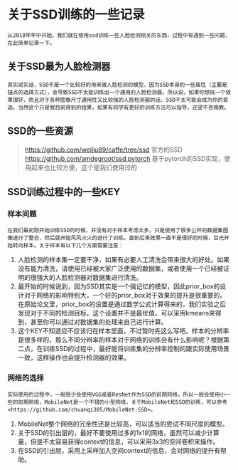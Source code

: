 # 关于SSD训练的一些记录

    从2018年年中开始，我们就在使用ssd训练一些人脸检测相关的东西，过程中有遇到一些问题，在此简单记录一下。

## 关于SSD最为人脸检测器

    其实说实话，SSD不是一个比较好的用来做人脸检测的模型，因为SSD本身的一些属性（主要是锚点的选择方式），会导致SSD不太能训练出一个通用的人脸检测器。所以说，如果你想找一个效果很好，而且对于各种图像尺寸通用性又比较强的人脸检测器的话，SSD不太可能会成为你的首选。当然这个只是我目前得到的结果，如果有同学有更好的训练方法可以指导，还望不吝赐教。

## SSD的一些资源
> <https://github.com/weiliu89/caffe/tree/ssd> 官方的SSD
> <https://github.com/amdegroot/ssd.pytorch> 基于pytorch的SSD实现，使用起来也比较方便，这个是我们使用过的

## SSD训练过程中的一些KEY

### 样本问题
    在我们最初刚开始训练SSD的时候，并没有对于样本考虑太多，只是使用了很多公开的数据集图像进行了整合，然后就开始风风火火的进行了训练。直到后来效果一直不是很好的时候，目光开始转向样本。关于样本有以下几个方面需要注意：
1. 人脸检测的样本集一定要干净，如果有必要人工清洗会带来很大的好处。如果没有能力清洗，请使用已经被大家广泛使用的数据集，或者使用一个已经被证明的很强大的人脸检测器对数据集进行清洗。
2. 最开始的时候说到，因为SSD其实是一个强记忆的模型，因此prior_box的设计对于网络的影响特别大，一个好的prior_box对于效果的提升是很重要的。在原始论文里，prior_box的设置是通过数学公式计算得来的，我们实验之后发现对于不同的检测目标，这个设置并不是最优值。可以采用kmeans来得到，甚至你可以通过对数据集的处理来自己进行计算。
3. 这个KEY不知道应不应该归在样本里面，不过暂时先这么写吧。样本的分辨率是很多样的，那么不同分辨率的样本对于网络的训练会有什么影响呢？根据第二点，在训练SSD的过程中，最好能将训练集的分辨率控制的跟实际使用场景一致，这样操作也会提升检测器的效果。

### 网络的选择
    实际使用的过程中，一般很少会使用VGG或者ResNet作为SSD的前期网络，所以一般会使用小一些的前期网络，MobileNet是一个不错的小型网络，关于MobileNet和SSD的训练，可以参考<https://github.com/chuanqi305/MobileNet-SSD>。
1. MobileNet整个网络的冗余性还是比较高，可以适当的尝试不同尺度的模型。
2. 关于SSD的引出层的，最好不要使用过多的1x1的网络，虽然可以减少计算量，但是不太容易获得context的信息，可以采用3x3的空间卷积来操作。
3. 在SSD的引出层，采用上采样加入空间context的信息，会对网络的提升有帮助。


